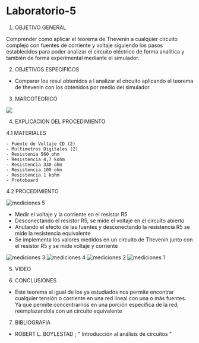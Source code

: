 # Laboratorio-5

1. OBJETIVO GENERAL

Comprender como aplicar el teorema de Thevenin a cualquier  circuito complejo con fuentes de corriente y voltaje siguiendo los pasos establecidos para poder  analizar el circuito eléctrico de forma analítica y también de forma experimental mediante el simulador.

2. OBJETIVOS ESPECIFICOS

- Comparar los resul obtenidos a l analizar el circuito aplicando el teorema de thevenin  con los obtenidos por medio del simulador 

3. MARCOTEORICO

![](https://user-images.githubusercontent.com/84998013/126911652-6ca5d5ce-4326-4303-abc9-00f95dd00f35.png)

4. EXPLICACION DEL PROCEDIMIENTO


  4.1 MATERIALES
  
    - Fuente de Voltaje CD (2)
    - Multimetros Digitales (2)
    - Resistenia 560 ohm
    - Resistencia 4,7 kohm
    - Resistencia 330 ohm
    - Resistencia 100 ohm
    - Resistencia 1 kohm
    - Protoboard
    
    
  4.2 PROCEDIMIENTO
  
  
  ![mediciones 5](https://user-images.githubusercontent.com/84397282/126907502-54e7f218-9fdb-4125-8f54-8c3a95322343.jpg)
  

- Medir el voltaje y la corriente en el resistor R5
- Desconectando el resistor R5, se mide el voltaje en el circuito abierto
- Anulando el efecto de las fuentes y desconectando la resistencia R5 se mide la resistencia equivalente
- Se implementa los valores medidos en un circuito de Thevenin junto con el resistor R5 y se mide voltaje y corriente 

![mediciones 3](https://user-images.githubusercontent.com/84397282/126907499-94a7ea35-2435-4d0f-9b39-f744fccc7bb7.jpg)
![mediciones 4](https://user-images.githubusercontent.com/84397282/126908449-cd16b34c-6728-4546-92c6-2ed8d5671e7f.jpg)
![mediciones 2](https://user-images.githubusercontent.com/84397282/126907504-f74a730c-c343-4611-a4d9-67f0b9fd532b.jpg)
![mediciones 1](https://user-images.githubusercontent.com/84397282/126907503-b3918f74-1c8c-43be-8310-a731b59e1922.jpg)


  
  
5. VIDEO



6. CONCLUSIONES

- Este teorema al igual de los ya estudiados nos permite encontrar cualquier tensión o corriente en una red lineal con una o más fuentes. Ya que permite concentrarnos en una porción especifica de la red, reemplazandola con un circuito equivalente

7. BIBLIOGRAFIA
- ROBERT L. BOYLESTAD ; " Introducción al análisis de circuitos "
 
